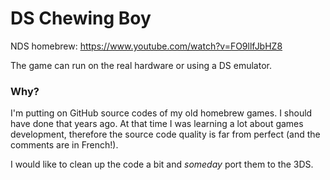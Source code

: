 # DS Chewing Boy
NDS homebrew: https://www.youtube.com/watch?v=FO9llfJbHZ8

The game can run on the real hardware or using a DS emulator.

### Why?
I'm putting on GitHub source codes of my old homebrew games. I should have done that years ago. At that time I was learning a lot about games development, therefore the source code quality is far from perfect (and the comments are in French!).

I would like to clean up the code a bit and *someday* port them to the 3DS.
